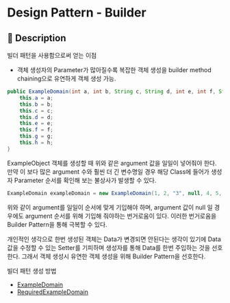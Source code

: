 # Design Pattern - Builder

## :book: Description

빌더 패턴을 사용함으로써 얻는 이점
- 객체 생성자의 Parameter가 많아질수록 복잡한 객체 생성을 builder method chaining으로 유연하게 객체 생성 가능.


```java
public ExampleDomain(int a, int b, String c, String d, int e, int f, String g, String h) {
    this.a = a;
    this.b = b;
    this.c = c;
    this.d = d;
    this.e = e;
    this.f = f;
    this.g = g;
    this.h = h;
}
```

ExampleObject 객체를 생성할 때 위와 같은 argument 값을 일일이 넣어줘야 한다. 만약 이 보다 많은 argument 수와 훨씬 더 긴 변수명일 경우
해당 Class에 들어가 생성자 Parameter 순서를 확인해 보는 불상사가 발생할 수 있다.

```java
ExampleDomain exampleDomain = new ExampleDomain(1, 2, "3", null, 4, 5, null, "7");
```

위와 같이 argument를 일일이 순서에 맞게 기입해야 하며, argument 값이 null 일 경우에도 argument 순서를 위해 기입해 줘야하는 번거로움이 있다.
이러한 번거로움을 Builder Pattern을 통해 극복할 수 있다.

개인적인 생각으로 한번 생성된 객체는 Data가 변경되면 안된다는 생각이 있기에 Data값을 수정할 수 있는 Setter를 기피하며 생성자를 통해 Data를 한번 주입하는 것을 
선호한다. 그래서 객체 생성시 유연한 객체 생성을 위해 Builder Pattern을 선호한다.

빌더 패턴 생성 방법
- [ExampleDomain](ExampleDomain.java)
- [RequiredExampleDomain](RequiredExampleDomain.java)

